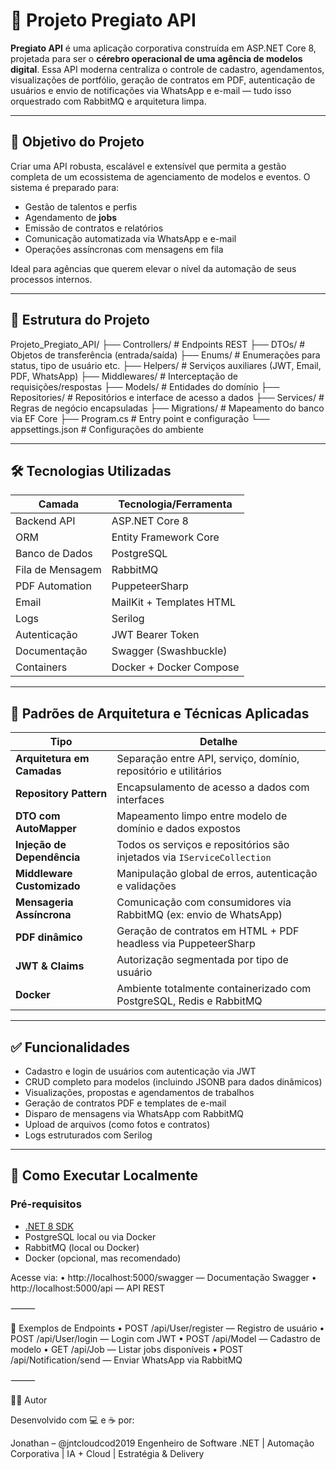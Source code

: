 # 🧠 Projeto Pregiato API

**Pregiato API** é uma aplicação corporativa construída em ASP.NET Core 8, projetada para ser o **cérebro operacional de uma agência de modelos digital**. Essa API moderna centraliza o controle de cadastro, agendamentos, visualizações de portfólio, geração de contratos em PDF, autenticação de usuários e envio de notificações via WhatsApp e e-mail — tudo isso orquestrado com RabbitMQ e arquitetura limpa.

---

## 🎯 Objetivo do Projeto

Criar uma API robusta, escalável e extensível que permita a gestão completa de um ecossistema de agenciamento de modelos e eventos. O sistema é preparado para:

- Gestão de talentos e perfis
- Agendamento de **jobs**
- Emissão de contratos e relatórios
- Comunicação automatizada via WhatsApp e e-mail
- Operações assíncronas com mensagens em fila

Ideal para agências que querem elevar o nível da automação de seus processos internos.

---

## 🧱 Estrutura do Projeto
Projeto_Pregiato_API/
├── Controllers/           # Endpoints REST
├── DTOs/                  # Objetos de transferência (entrada/saída)
├── Enums/                 # Enumerações para status, tipo de usuário etc.
├── Helpers/               # Serviços auxiliares (JWT, Email, PDF, WhatsApp)
├── Middlewares/           # Interceptação de requisições/respostas
├── Models/                # Entidades do domínio
├── Repositories/          # Repositórios e interface de acesso a dados
├── Services/              # Regras de negócio encapsuladas
├── Migrations/            # Mapeamento do banco via EF Core
├── Program.cs             # Entry point e configuração
└── appsettings.json       # Configurações do ambiente


---

## 🛠️ Tecnologias Utilizadas

| Camada           | Tecnologia/Ferramenta                       |
|------------------|---------------------------------------------|
| Backend API      | ASP.NET Core 8                              |
| ORM              | Entity Framework Core                       |
| Banco de Dados   | PostgreSQL                                  |
| Fila de Mensagem | RabbitMQ                                    |
| PDF Automation   | PuppeteerSharp                              |
| Email            | MailKit + Templates HTML                    |
| Logs             | Serilog                                     |
| Autenticação     | JWT Bearer Token                            |
| Documentação     | Swagger (Swashbuckle)                       |
| Containers       | Docker + Docker Compose                     |

---

## 🧠 Padrões de Arquitetura e Técnicas Aplicadas

| Tipo                         | Detalhe                                                                 |
|------------------------------|-------------------------------------------------------------------------|
| **Arquitetura em Camadas**   | Separação entre API, serviço, domínio, repositório e utilitários       |
| **Repository Pattern**       | Encapsulamento de acesso a dados com interfaces                         |
| **DTO com AutoMapper**       | Mapeamento limpo entre modelo de domínio e dados expostos               |
| **Injeção de Dependência**   | Todos os serviços e repositórios são injetados via `IServiceCollection` |
| **Middleware Customizado**   | Manipulação global de erros, autenticação e validações                  |
| **Mensageria Assíncrona**    | Comunicação com consumidores via RabbitMQ (ex: envio de WhatsApp)       |
| **PDF dinâmico**             | Geração de contratos em HTML + PDF headless via PuppeteerSharp          |
| **JWT & Claims**             | Autorização segmentada por tipo de usuário                              |
| **Docker**                   | Ambiente totalmente containerizado com PostgreSQL, Redis e RabbitMQ     |

---

## ✅ Funcionalidades

- Cadastro e login de usuários com autenticação via JWT
- CRUD completo para modelos (incluindo JSONB para dados dinâmicos)
- Visualizações, propostas e agendamentos de trabalhos
- Geração de contratos PDF e templates de e-mail
- Disparo de mensagens via WhatsApp com RabbitMQ
- Upload de arquivos (como fotos e contratos)
- Logs estruturados com Serilog

---

## 🚀 Como Executar Localmente

### Pré-requisitos

- [.NET 8 SDK](https://dotnet.microsoft.com)
- PostgreSQL local ou via Docker
- RabbitMQ (local ou Docker)
- Docker (opcional, mas recomendado)

Acesse via:
	•	http://localhost:5000/swagger — Documentação Swagger
	•	http://localhost:5000/api — API REST

⸻

📂 Exemplos de Endpoints
	•	POST /api/User/register — Registro de usuário
	•	POST /api/User/login — Login com JWT
	•	POST /api/Model — Cadastro de modelo
	•	GET /api/Job — Listar jobs disponíveis
	•	POST /api/Notification/send — Enviar WhatsApp via RabbitMQ

⸻

🧑‍💻 Autor

Desenvolvido com 💻 e ☕ por:

Jonathan – @jntcloudcod2019
Engenheiro de Software .NET | Automação Corporativa | IA + Cloud | Estratégia & Delivery
